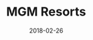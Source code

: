 ---
layout: site
title: "MGM Resorts"
date: 2018-02-26
categories: [entertainment]
version: 1.2.14
major: 1
minor: 2
patch: 14
slug: mgm-resorts
link: https://www.mgmresorts.com
submitter: lpolepeddi
permalink: /sites/:slug
---